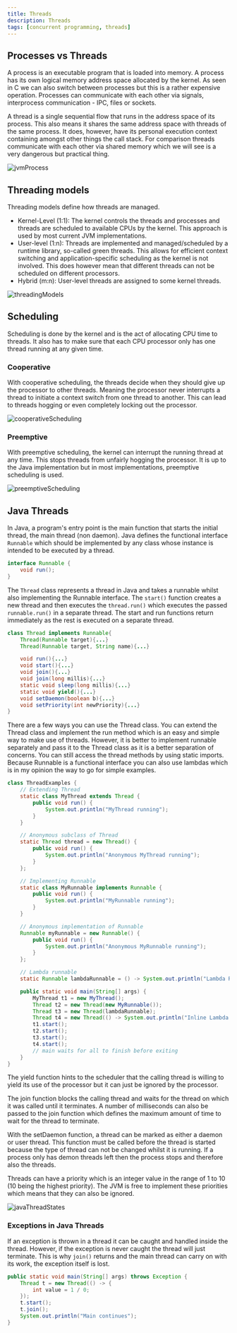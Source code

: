 ```yaml
---
title: Threads
description: Threads
tags: [concurrent programming, threads]
---
```


## Processes vs Threads

A process is an executable program that is loaded into memory. A process has its own logical memory address space allocated by the kernel. As seen in C we can also switch between processes but this is a rather expensive operation. Processes can communicate with each other via signals, interprocess communication - IPC, files or sockets.

A thread is a single sequential flow that runs in the address space of its process. This also means it shares the same address space with threads of the same process. It does, however, have its personal execution context containing amongst other things the call stack. For comparison threads communicate with each other via shared memory which we will see is a very dangerous but practical thing.

![jvmProcess](/img/programming/jvmProcess.png)

## Threading models

Threading models define how threads are managed.

- Kernel-Level (1:1): The kernel controls the threads and processes and threads are scheduled to available CPUs by the kernel. This approach is used by most current JVM implementations.
- User-level (1:n): Threads are implemented and managed/scheduled by a runtime library, so-called green threads. This allows for efficient context switching and application-specific scheduling as the kernel is not involved. This does however mean that different threads can not be scheduled on different processors.
- Hybrid (m:n): User-level threads are assigned to some kernel threads.

![threadingModels](/img/programming/threadingModels.png)

## Scheduling

Scheduling is done by the kernel and is the act of allocating CPU time to threads. It also has to make sure that each CPU processor only has one thread running at any given time.

### Cooperative

With cooperative scheduling, the threads decide when they should give up the processor to other threads. Meaning the processor never interrupts a thread to initiate a context switch from one thread to another. This can lead to threads hogging or even completely locking out the processor.

![cooperativeScheduling](/img/programming/cooperativeScheduling.png)

### Preemptive

With preemptive scheduling, the kernel can interrupt the running thread at any time. This stops threads from unfairly hogging the processor. It is up to the Java implementation but in most implementations, preemptive scheduling is used.

![preemptiveScheduling](/img/programming/preemptiveScheduling.png)

## Java Threads

In Java, a program's entry point is the main function that starts the initial thread, the main thread (non daemon). Java defines the functional interface `Runnable` which should be implemented by any class whose instance is intended to be executed by a thread.

```java
interface Runnable {
    void run();
}
```

The `Thread` class represents a thread in Java and takes a runnable whilst also implementing the Runnable interface. The `start()` function creates a new thread and then executes the `thread.run()` which executes the passed `runnable.run()` in a separate thread. The start and run functions return immediately as the rest is executed on a separate thread.

```java
class Thread implements Runnable{
    Thread(Runnable target){...}
    Thread(Runnable target, String name){...}

    void run(){...}
    void start(){...}
    void join(){...}
    void join(long millis){...}
    static void sleep(long millis){...}
    static void yield(){...}
    void setDaemon(boolean b){...}
    void setPriority(int newPriority){...}
}
```

There are a few ways you can use the Thread class. You can extend the Thread class and implement the run method which is an easy and simple way to make use of threads. However, it is better to implement runnable separately and pass it to the Thread class as it is a better separation of concerns. You can still access the thread methods by using static imports. Because Runnable is a functional interface you can also use lambdas which is in my opinion the way to go for simple examples.

```java
class ThreadExamples {
    // Extending Thread
    static class MyThread extends Thread {
        public void run() {
            System.out.println("MyThread running");
        }
    }

    // Anonymous subclass of Thread
    static Thread thread = new Thread() {
        public void run() {
            System.out.println("Anonymous MyThread running");
        }
    };

    // Implementing Runnable
    static class MyRunnable implements Runnable {
        public void run() {
            System.out.println("MyRunnable running");
        }
    }

    // Anonymous implementation of Runnable
    Runnable myRunnable = new Runnable() {
        public void run() {
            System.out.println("Anonymous MyRunnable running");
        }
    };

    // Lambda runnable
    static Runnable lambdaRunnable = () -> System.out.println("Lambda Runnable running");

    public static void main(String[] args) {
        MyThread t1 = new MyThread();
        Thread t2 = new Thread(new MyRunnable());
        Thread t3 = new Thread(lambdaRunnable);
        Thread t4 = new Thread(() -> System.out.println("Inline Lambda Runnable running"));
        t1.start();
        t2.start();
        t3.start();
        t4.start();
        // main waits for all to finish before exiting
    }
}
```

The yield function hints to the scheduler that the calling thread is willing to yield its use of the processor but it can just be ignored by the processor.

The join function blocks the calling thread and waits for the thread on which it was called until it terminates. A number of milliseconds can also be passed to the join function which defines the maximum amount of time to wait for the thread to terminate.

With the setDaemon function, a thread can be marked as either a daemon or user thread. This function must be called before the thread is started because the type of thread can not be changed whilst it is running. If a process only has demon threads left then the process stops and therefore also the threads.

Threads can have a priority which is an integer value in the range of 1 to 10 (10 being the highest priority). The JVM is free to implement these priorities which means that they can also be ignored.

![javaThreadStates](/img/programming/javaThreadStates.png)

### Exceptions in Java Threads

If an exception is thrown in a thread it can be caught and handled inside the thread. However, if the exception is never caught the thread will just terminate. This is why `join()` returns and the main thread can carry on with its work, the exception itself is lost.

```java
public static void main(String[] args) throws Exception {
    Thread t = new Thread(() -> {
        int value = 1 / 0;
    });
    t.start();
    t.join();
    System.out.println("Main continues");
}
```
